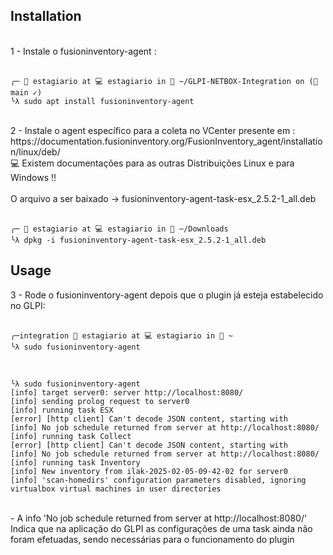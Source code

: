 ## Installation  
<br>
1 - Instale o fusioninventory-agent :
<br>
<br>

```
╭─ 💁 estagiario at 💻 estagiario in 📁 ~/GLPI-NETBOX-Integration on (🌿 main ✓)
╰λ sudo apt install fusioninventory-agent
```
<br>
2 - Instale o agent específico para a coleta no VCenter presente em :
<br>
https://documentation.fusioninventory.org/FusionInventory_agent/installation/linux/deb/ 
<br>
💻 Existem documentações para as outras Distribuições Linux e para Windows !!
<br>
<br>
O arquivo a ser baixado -> fusioninventory-agent-task-esx_2.5.2-1_all.deb
<br>
<br>

```
╭─ 💁 estagiario at 💻 estagiario in 📁 ~/Downloads
╰λ dpkg -i fusioninventory-agent-task-esx_2.5.2-1_all.deb 
```


## Usage 

3 - Rode o fusioninventory-agent depois que o plugin já esteja estabelecido no GLPI:
<br>
<br>

```
╭─integration 💁 estagiario at 💻 estagiario in 📁 ~
╰λ sudo fusioninventory-agent
```
<br>

```
╰λ sudo fusioninventory-agent
[info] target server0: server http://localhost:8080/
[info] sending prolog request to server0
[info] running task ESX
[error] [http client] Can't decode JSON content, starting with 
[info] No job schedule returned from server at http://localhost:8080/
[info] running task Collect
[error] [http client] Can't decode JSON content, starting with 
[info] No job schedule returned from server at http://localhost:8080/
[info] running task Inventory
[info] New inventory from ilak-2025-02-05-09-42-02 for server0
[info] 'scan-homedirs' configuration parameters disabled, ignoring virtualbox virtual machines in user directories
```
<br>
- A info 'No job schedule returned from server at http://localhost:8080/' 
<br>
Indica que na aplicação do GLPI as configurações de uma task ainda não foram efetuadas, sendo necessárias para o funcionamento do plugin